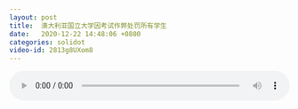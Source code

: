 ```yaml
---
layout: post
title:  澳大利亚国立大学因考试作弊处罚所有学生
date:   2020-12-22 14:48:06 +0800
categories: solidot
video-id: 2813g8UXom8
---
```


<audio src="/assets/71926c2d41ec02d4c9e34aaffd0841cf.mp3" style="width: 100%;" controls></audio>

